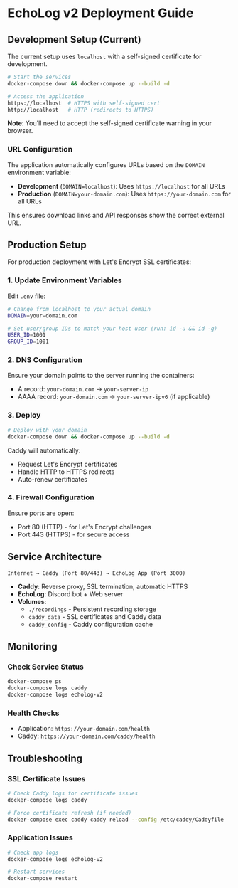 # EchoLog v2 Deployment Guide

## Development Setup (Current)

The current setup uses `localhost` with a self-signed certificate for development.

```bash
# Start the services
docker-compose down && docker-compose up --build -d

# Access the application
https://localhost  # HTTPS with self-signed cert
http://localhost   # HTTP (redirects to HTTPS)
```

**Note**: You'll need to accept the self-signed certificate warning in your browser.

### URL Configuration
The application automatically configures URLs based on the `DOMAIN` environment variable:
- **Development** (`DOMAIN=localhost`): Uses `https://localhost` for all URLs
- **Production** (`DOMAIN=your-domain.com`): Uses `https://your-domain.com` for all URLs

This ensures download links and API responses show the correct external URL.

## Production Setup

For production deployment with Let's Encrypt SSL certificates:

### 1. Update Environment Variables

Edit `.env` file:
```bash
# Change from localhost to your actual domain
DOMAIN=your-domain.com

# Set user/group IDs to match your host user (run: id -u && id -g)
USER_ID=1001
GROUP_ID=1001
```

### 2. DNS Configuration

Ensure your domain points to the server running the containers:
- A record: `your-domain.com` → `your-server-ip`
- AAAA record: `your-domain.com` → `your-server-ipv6` (if applicable)

### 3. Deploy

```bash
# Deploy with your domain
docker-compose down && docker-compose up --build -d
```

Caddy will automatically:
- Request Let's Encrypt certificates
- Handle HTTP to HTTPS redirects
- Auto-renew certificates

### 4. Firewall Configuration

Ensure ports are open:
- Port 80 (HTTP) - for Let's Encrypt challenges
- Port 443 (HTTPS) - for secure access

## Service Architecture

```
Internet → Caddy (Port 80/443) → EchoLog App (Port 3000)
```

- **Caddy**: Reverse proxy, SSL termination, automatic HTTPS
- **EchoLog**: Discord bot + Web server
- **Volumes**: 
  - `./recordings` - Persistent recording storage
  - `caddy_data` - SSL certificates and Caddy data
  - `caddy_config` - Caddy configuration cache

## Monitoring

### Check Service Status
```bash
docker-compose ps
docker-compose logs caddy
docker-compose logs echolog-v2
```

### Health Checks
- Application: `https://your-domain.com/health`
- Caddy: `https://your-domain.com/caddy/health`

## Troubleshooting

### SSL Certificate Issues
```bash
# Check Caddy logs for certificate issues
docker-compose logs caddy

# Force certificate refresh (if needed)
docker-compose exec caddy caddy reload --config /etc/caddy/Caddyfile
```

### Application Issues
```bash
# Check app logs
docker-compose logs echolog-v2

# Restart services
docker-compose restart
```